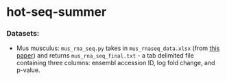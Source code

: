 # hot-seq-summer

### Datasets:

* Mus musculus: `mus_rna_seq.py` takes in `mus_rnaseq_data.xlsx` (from [this paper](https://elifesciences.org/articles/07687/)) and returns `mus_rna_seq_final.txt` - a tab delimited file containing three columns: ensembl accession ID, log fold change, and p-value.
